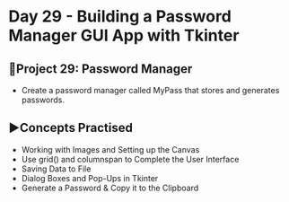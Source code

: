 # Day 29 - Building a Password Manager GUI App with Tkinter

## 🔡Project 29: Password Manager
- Create a password manager called MyPass that stores and generates passwords.

## ▶️Concepts Practised
- Working with Images and Setting up the Canvas
- Use grid() and columnspan to Complete the User Interface
- Saving Data to File
- Dialog Boxes and Pop-Ups in Tkinter
- Generate a Password & Copy it to the Clipboard
